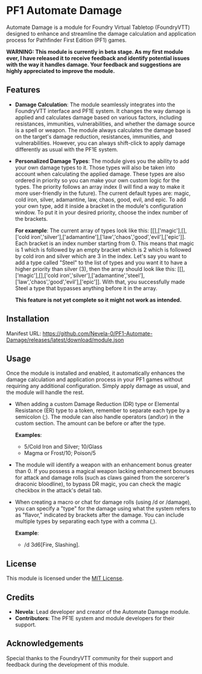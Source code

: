 # PF1 Automate Damage
Automate Damage is a module for Foundry Virtual Tabletop (FoundryVTT) designed to enhance and streamline the damage calculation and application process for Pathfinder First Edition (PF1) games.

**WARNING: This module is currently in beta stage. As my first module ever, I have released it to receive feedback and identify potential issues with the way it handles damage. Your feedback and suggestions are highly appreciated to improve the module.**

## Features

- **Damage Calculation**: The module seamlessly integrates into the FoundryVTT interface and PF1E system. It changes the way damage is applied and calculates damage based on various factors, including resistances, immunities, vulnerabilities, and whether the damage source is a spell or weapon. The module always calculates the damage based on the target's damage reduction, resistances, immunities, and vulnerabilities. However, you can always shift-click to apply damage differently as usual with the PF1E system.
- **Personalized Damage Types**: The module gives you the ability to add your own damage types to it. Those types will also be taken into account when calculating the applied damage. These types are also ordered in priority so you can make your own custom logic for the types. The priority follows an array index (I will find a way to make it more user-friendly in the future). The current default types are: magic, cold iron, silver, adamantine, law, chaos, good, evil, and epic. To add your own type, add it inside a bracket in the module's configuration window. To put it in your desired priority, choose the index number of the brackets.

  **For example**:
  The current array of types look like this: [[],['magic'],[],['cold iron','silver'],['adamantine'],['law','chaos','good','evil'],['epic']]. Each bracket is an index number starting from 0. This means that magic is 1 which is followed by an empty bracket which is 2 which is followed by cold iron and silver which are 3 in the index.
  Let's say you want to add a type called "Steel" to the list of types and you want it to have a higher priority than silver (3), then the array should look like this: [[],['magic'],[],['cold iron','silver'],['adamantine','steel'],['law','chaos','good','evil'],['epic']].
  With that, you successfully made Steel a type that bypasses anything before it in the array.

  **This feature is not yet complete so it might not work as intended.**

## Installation
Manifest URL: https://github.com/Nevela-0/PF1-Automate-Damage/releases/latest/download/module.json

## Usage

Once the module is installed and enabled, it automatically enhances the damage calculation and application process in your PF1 games without requiring any additional configuration. Simply apply damage as usual, and the module will handle the rest.

- When adding a custom Damage Reduction (DR) type or Elemental Resistance (ER) type to a token, remember to separate each type by a semicolon (;). The module can also handle operators (and\or) in the custom section. The amount can be before or after the type.

  **Examples**:
  - 5/Cold Iron and Silver; 10/Glass
  - Magma or Frost/10; Poison/5
  
- The module will identify a weapon with an enhancement bonus greater than 0. If you possess a magical weapon lacking enhancement bonuses for attack and damage rolls (such as claws gained from the sorcerer's draconic bloodline), to bypass DR magic, you can check the magic checkbox in the attack's detail tab.
- When creating a macro or chat for damage rolls (using /d or /damage), you can specify a "type" for the damage using what the system refers to as "flavor," indicated by brackets after the damage. You can include multiple types by separating each type with a comma (,). 
  
  **Example**:
  - /d 3d6[Fire, Slashing].

## License

This module is licensed under the [MIT License](https://github.com/Nevela-0/PF1-Automate-Damage/blob/main/LICENSE).
## Credits

- **Nevela**: Lead developer and creator of the Automate Damage module.
- **Contributors**: The PF1E system and module developers for their support.

## Acknowledgements

Special thanks to the FoundryVTT community for their support and feedback during the development of this module.


